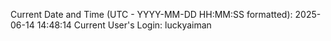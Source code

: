 Current Date and Time (UTC - YYYY-MM-DD HH:MM:SS formatted): 2025-06-14 14:48:14
Current User's Login: luckyaiman
